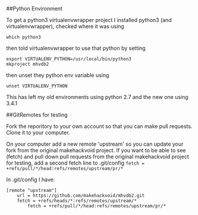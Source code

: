 ##Python Environment

To get a python3 virtualenvwrapper project I installed python3 (and virtualenvwrapper), checked where it was using

```which python3```

then told virtualenvwrapper to use that python by setting

```
export VIRTUALENV_PYTHON=/usr/local/bin/python3
mkproject mhvdb2
```

then unset they python env variable using

```unset VIRTUALENV_PYTHON```

This has left my old environments using python 2.7 and the new one using 3.4.1


##GitRemotes for testing

Fork the reporitory to your own account so that you can make pull requests. Clone it to your computer. 

On your computer add a new remote 'upstream' so you can update your fork from the original makehackvoid project. If you want to be able to see (fetch) and pull down pull requests from the original makehackvoid project for testing, add a second fetch line to .git/config
```fetch = +refs/pull/*/head:refs/remotes/upstream/pr/*```

In .git/config I have:

```
[remote "upstream"]
	url = https://github.com/makehackvoid/mhvdb2.git
	fetch = +refs/heads/*:refs/remotes/upstream/*
        fetch = +refs/pull/*/head:refs/remotes/upstream/pr/*
```

